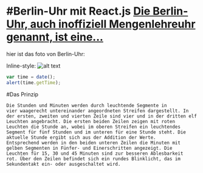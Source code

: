 #Berlin-Uhr mit React.js
[Die Berlin-Uhr, auch inoffiziell Mengenlehreuhr genannt, ist eine...](https://de.wikipedia.org/wiki/Berlin-Uhr)
======
hier ist das foto von Berlin-Uhr:

Inline-style: 
![alt text](https://www.google.com/search?q=(https://de.wikipedia.org/wiki/Berlin-Uhr)&client=firefox-b-d&sxsrf=ALeKk00JM_Omae04lyefroML5SOQ0tTw-g:1622140539255&source=lnms&tbm=isch&sa=X&ved=2ahUKEwivmvi0wOrwAhWhgP0HHU_WAvAQ_AUoA3oECAEQBQ&biw=1536&bih=750#imgrc=f8enen7EvekakM "Berlin-Uhr")

```javascript
var time = date();
alert(time.getTime);
```
#Das Prinzip
```Die Anzeige der Zeit erfolgt in einem Stellenwertsystem zur Basis 5.
Die Stunden und Minuten werden durch leuchtende Segmente in
vier waagerecht untereinander angeordneten Streifen dargestellt. In
der ersten, zweiten und vierten Zeile sind vier und in der dritten elf
Leuchten angebracht. Die ersten beiden Zeilen zeigen mit roten
Leuchten die Stunde an, wobei im oberen Streifen ein leuchtendes
Segment für fünf Stunden und im unteren für eine Stunde steht. Die
aktuelle Stunde ergibt sich aus der Addition der Werte.
Entsprechend werden in den beiden unteren Zeilen die Minuten mit
gelben Segmenten in Fünfer- und Einerschritten angezeigt. Die
Leuchten für 15, 30 und 45 Minuten sind zur besseren Ablesbarkeit
rot. Über den Zeilen befindet sich ein rundes Blinklicht, das im
Sekundentakt ein- oder ausgeschaltet wird.
```



